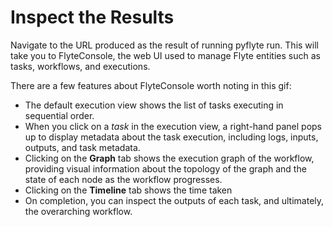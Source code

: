 # Inspect the Results

Navigate to the URL produced as the result of running pyflyte run. This will take you to FlyteConsole, the web UI used to manage Flyte entities such as tasks, workflows, and executions.

<!-- gif -->

There are a few features about FlyteConsole worth noting in this gif:

- The default execution view shows the list of tasks executing in sequential order.
- When you click on a *task* in the execution view, a right-hand panel pops up to display metadata about the task execution, including logs, inputs, outputs, and task metadata.
- Clicking on the **Graph** tab shows the execution graph of the workflow, providing visual information about the topology of the graph and the state of each node as the workflow progresses.
- Clicking on the **Timeline** tab shows the time taken
- On completion, you can inspect the outputs of each task, and ultimately, the overarching workflow.
